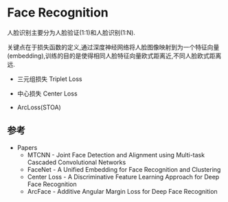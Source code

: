 # Face Recognition

人脸识别主要分为人脸验证(1:1)和人脸识别(1:N).

关键点在于损失函数的定义,通过深度神经网络将人脸图像映射到为一个特征向量(embedding),训练的目的是使得相同人脸特征向量欧式距离近,不同人脸欧式距离远.

* 三元组损失 Triplet Loss

* 中心损失 Center Loss

* ArcLoss(STOA)

## 参考

* Papers
  * MTCNN - Joint Face Detection and Alignment using Multi-task Cascaded Convolutional Networks
  * FaceNet - A Unified Embedding for Face Recognition and Clustering
  * Center Loss - A Discriminative Feature Learning Approach for Deep Face Recognition
  * ArcFace - Additive Angular Margin Loss for Deep Face Recognition